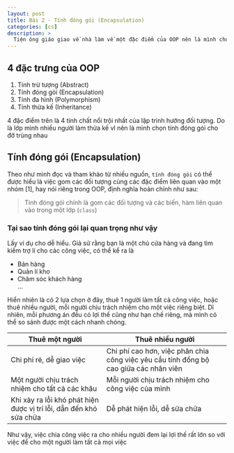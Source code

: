 ```yaml
---
layout: post
title: Bài 2 - Tính đóng gói (Encapsulation)
categories: [cs]
description: >
  Tiện ông giáo giao về nhà làm về một đặc điểm của OOP nên là mình chọn làm game luôn, vừa học vừa chơi
---
```


## 4 đặc trưng của OOP

1. Tính trừ tượng (Abstract)
2. Tính đóng gói (Encapsulation)
3. Tính đa hình (Polymorphism)
4. Tính thừa kế (Inheritance)

4 đặc điểm trên là 4 tính chất nổi trội nhất của lập trình hướng đối tượng. Do là lớp mình nhiều người làm thừa kế vl nên là mình chọn tính đóng gói cho đỡ trùng nhau

## Tính đóng gói (Encapsulation)

Theo như mình đọc và tham khảo từ nhiều nguồn, `tính đóng gói` có thể được hiểu là việc gom các đối tượng cùng các đặc điểm liên quan vào một nhóm [1], hay nói riêng trong OOP, định nghĩa hoàn chỉnh như sau:

> Tính đóng gói chính là gom các đối tượng và các biến, hàm liên quan vào trong một lớp (`class`)

### Tại sao tính đóng gói lại quan trọng như vậy

Lấy ví dụ cho dễ hiểu. Giả sử rằng bạn là một chủ cửa hàng và đang tìm kiếm trợ lí cho các công việc, có thể kể ra là

- Bán hàng
- Quản lí kho
- Chăm sóc khách hàng  
  ...

Hiển nhiên là có 2 lựa chọn ở đây, thuê 1 người làm tất cả công việc, hoặc thuê nhiều người, mỗi người chịu trách nhiệm cho một việc riêng biệt. Dĩ nhiên, mỗi phương án đều có lợi thế cũng như hạn chế riêng, mà mình có thể so sánh được một cách nhanh chóng.

| Thuê một người                                                     | Thuê nhiều người                                                                      |
| ------------------------------------------------------------------ | ------------------------------------------------------------------------------------- |
| Chi phí rẻ, dễ giao việc                                           | Chi phí cao hơn, việc phân chia công việc yêu cầu tính đồng bộ cao giữa các nhân viên |
| Một người chịu trách nhiệm cho tất cả các khâu                     | Mỗi người chịu trách nhiệm cho công việc của mình                                     |
| Khi xảy ra lỗi khó phát hiện được vị trí lỗi, dẫn đến khó sửa chữa | Dễ phát hiện lỗi, dễ sửa chữa                                                         |

Như vậy, việc chia công việc ra cho nhiều người đem lại lợi thế rất lớn so với việc để cho một người làm tất cả mọi việc
